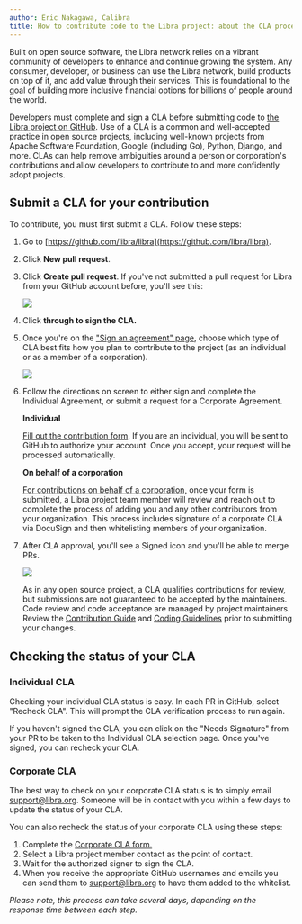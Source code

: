 ```yaml
---
author: Eric Nakagawa, Calibra
title: How to contribute code to the Libra project: about the CLA process
---
```


<script>
    let items = document.getElementsByClassName("post-meta");   
    for (var i = items.length - 1; i >= 0; i--) {
        console.log(items[i], items[i].innerText);
        if (items[i].innerHTML = '<p class="post-meta">December 10, 2019</p>') items[i].innerHTML = '<p class="post-meta">December 10, 2019</p>';
    }
    var slug = location.pathname.slice(location.pathname.lastIndexOf('/')+1);
    var redirect = 'https://libra.org/en-US/blog/' + slug;
    window.location = redirect;    
</script>

Built on open source software, the Libra network relies on a vibrant community of developers to enhance and continue growing the system. Any consumer, developer, or business can use the Libra network, build products on top of it, and add value through their services. This is foundational to the goal of building more inclusive financial options for billions of people around the world.

Developers must complete and sign a CLA before submitting code to [the Libra project on GitHub](https://github.com/libra/libra). Use of a CLA is a common and well-accepted practice in open source projects, including well-known projects from Apache Software Foundation, Google (including Go), Python, Django, and more. CLAs can help remove ambiguities around a person or corporation's contributions and allow developers to contribute to and more confidently adopt projects.

## Submit a CLA for your contribution

To contribute, you must first submit a CLA. Follow these steps:

1. Go to [https://github.com/libra/libra](https://github.com/libra/libra).

2. Click **New pull request**.

3. Click **Create pull request**. If you've not submitted a pull request for Libra from your GitHub account before, you'll see this:

	![](https://libra.org/en-US/wp-content/uploads/sites/23/2019/12/CLA-blog-image-2.png)

4. Click **through to sign the CLA.**

5. Once you're on the [&quot;Sign an agreement&quot; page](https://libra.org/en-US/cla-sign/), choose which type of CLA best fits how you plan to contribute to the project (as an individual or as a member of a corporation).

	![](https://libra.org/en-US/wp-content/uploads/sites/23/2019/12/CLA-blog-image-3.png)

6. Follow the directions on screen to either sign and complete the Individual Agreement, or submit a request for a Corporate Agreement.

	**Individual**

	[Fill out the contribution form](https://libra.org/en-US/cla-sign-individual/). If you are an individual, you will be sent to GitHub to authorize your account. Once you accept, your request will be processed automatically.

	**On behalf of a corporation**

	[For contributions on behalf of a corporation,](https://libra.org/en-US/cla-sign-corporation/) once your form is submitted, a Libra project team member will review and reach out to complete the process of adding you and any other contributors from your organization. This process includes signature of a corporate CLA via DocuSign and then whitelisting members of your organization.


7. After CLA approval, you'll see a Signed icon and you'll be able to merge PRs.

	![](https://libra.org/en-US/wp-content/uploads/sites/23/2019/12/CLA-blog-image-4.png)

	As in any open source project, a CLA qualifies contributions for review, but submissions are not guaranteed to be accepted by the maintainers. Code review and code acceptance are managed by project maintainers. Review the [Contribution Guide](https://developers.libra.org/docs/community/contributing) and [Coding Guidelines](https://developers.libra.org/docs/community/coding-guidelines) prior to submitting your changes.

## Checking the status of your CLA

### Individual CLA
Checking your individual CLA status is easy. In each PR in GitHub, select "Recheck CLA". This will prompt the CLA verification process to run again.

If you haven't signed the CLA, you can click on the "Needs Signature" from your PR to be taken to the Individual CLA selection page. Once you've signed, you can recheck your CLA.

### Corporate CLA
The best way to check on your corporate CLA status is to simply email [support@libra.org](mailto:support@libra.org). Someone will be in contact with you within a few days to update the status of your CLA.

You can also recheck the status of your corporate CLA using these steps:

1. Complete the [Corporate CLA form.](https://libra.org/en-US/cla-sign-corporation/)
2. Select a Libra project member contact as the point of contact.
3. Wait for the authorized signer to sign the CLA.
4. When you receive the appropriate GitHub usernames and emails you can send them to [support@libra.org](mailto:support@libra.org) to have them added to the whitelist.

_Please note, this process can take several days, depending on the response time between each step._
